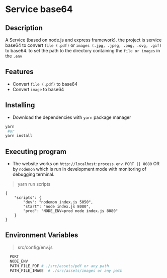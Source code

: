 


# Service base64

## Description

A Service (based on node.js and express framework). the project is service base64 to convert `file (.pdf)` or `images (.jpg, .jpeg, .png, .svg, .gif)` to base64.
to set the path to the directory containing the `file or images` in the `.env`

## Features

- Convert `file (.pdf)` to base64
- Convert `image` to base64

## Installing

- Download the dependencies with `yarn` package manager

```bash
yarn
 #or
yarn install
```

## Executing program

- The website works on `http://localhost:process.env.PORT || 8080` OR by `nodemon` which is run in development mode with monitoring of debugging terminal.

> yarn run scripts

```
{
    "scripts": {
        "dev": "nodemon index.js 5050",
        "start": "node index.js 8080",
        "prod": "NODE_ENV=prod node index.js 8080"
    }
}
```

## Environment Variables

> src/config/env.js

```bash
  PORT
  NODE_ENV
  PATH_FILE_PDF # ./src/assets/pdf or any path
  PATH_FILE_IMAGE  # ./src/assets/images or any path

```
